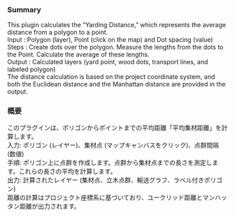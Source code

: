 ### Summary
This plugin calculates the “Yarding Distance,” which represents the average distance from a polygon to a point.<br>
Input : Polygon (layer), Point (click on the map) and Dot spacing (value)<br>
Steps : Create dots over the polygon. Measure the lengths from the dots to the Point. Calculate the average of these lengths.<br>
Output : Calculated layers (yard point, wood dots, transport lines, and labeled polygon)<br>
The distance calculation is based on the project coordinate system, and both the Euclidean distance and the Manhattan distance are provided in the output.<br>

### 概要
このプラグインは、ポリゴンからポイントまでの平均距離「平均集材距離」を計算します。<br>
入力: ポリゴン (レイヤー)、集材点 (マップキャンバスをクリック)、点群間隔 (数値)<br>
手順: ポリゴン上に点群を作成します。点群から集材点までの長さを測定します。これらの長さの平均を計算します。<br>
出力: 計算されたレイヤー (集材点、立木点群、輸送グラフ、ラベル付きポリゴン)<br>
距離の計算はプロジェクト座標系に基づいており、ユークリッド距離とマンハッタン距離が出力されます。<br>
